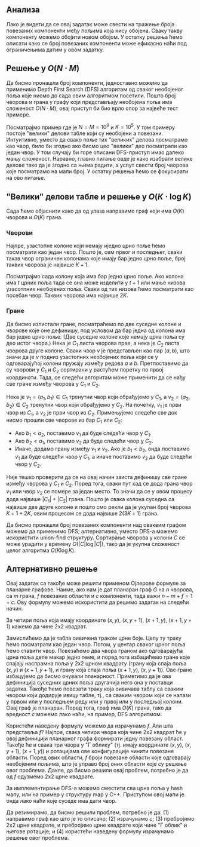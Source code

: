 ﻿
## Анализа
Лако је видети да се овај задатак може свести на тражење броја повезаних компоненти међу пољима која нису обојена. Сваку такву компоненту можемо обојити новом обојом. У остатку решења ћемо описати како се број повезаних компоненти може ефикасно наћи под ограничењима датим у овом задатку.


## Решење у $O(N \cdot M)$
Да бисмо пронашли број компоненти, једноставно можемо да применимо Depth First Search (DFS) алгоритам од сваког необојеног поља које нисмо до сада овим алгоритмом посетили. Пошто број чворова и грана у графу који представљају необојена поља има сложеност $O(N \cdot M)$, овај приступ би био врло спор за највеће тест примере.

Посматрајмо пример где је $N = M = 10^9$ и $K = 10^5$. У том примеру постоје "велики" делови табле који су необојени а повезани. Интуитивно, уместо да свако поље тих "великих" делова посматрамо као чвор, било би згодно ако бисмо цео "велики" део посматрали као један чвор. У том случају би горе описани DFS-приступ имао далеко мању сложеност. Наравно, главно питање овде је како изабрати велике делове тако да је згодно са њима радити, а успут свести број чворова које посматрамо на мали број. У остатку решења ћемо се фокусирати на ово питање.


## "Велики" делови табле и решење у $O(К \cdot \log{K})$
Сада ћемо објаснити како да од улаза направимо граф који има $O(K)$ чворова и $O(K)$ грана.

### Чворови
Најпре, узастопне колоне који немају иједно црно поље ћемо посматрати као један чвор. Пошто је, сем првог и последњег, сваки такав чвор ограничен колонама које имају бар једно црно поље, број таквих чворова је највише $K + 1$.


Посматрајмо сада колону која има бар једно црно поље. Ако колона има $t$ црних поља тада се она може изделити у $t + 1$ или мање низова узасотпних необојених поља. Сваки од тих низова ћемо посматрати као посебан чвор. Таквих чворова има највише $2 K$.

### Гране
Да бисмо излистали гране, посматраћемо по две суседне колоне и чворове које оне дефинишу, под условом да бар једна од колона има бар једно црно поље. (Две суседне колоне које немају црна поља су део истог чвора.) Нека је $C_1$ листа чворова прве, а нека је $C_2$ листа чворова друге колоне. Сваки чвор $v$ је представљен као пар $(a, b)$, што значи да је $v$ подниз узастопних необојених поља који се у одговарајућој колони пружају између редова $a$ и $b$. Претпоставимо да су чворови у $C_1$ и $C_2$ сортирани у растућем поретку по првој координати. Тада, се следећи алгоритам може применити да се нађу све гране између чворова у $C_1$ и $C_2$.

Нека је $v_1 = (a_1, b_1) \in C_1$ тренутни чвор који обрађујемо у $C_1$, а $v_2 = (a_2, b_2) \in C_2$ тренутни чвор који обрађујемо у $C_2$. На почетку, $v_1$ је први чвор из $C_1$, а $v_2$ је први чвор из $C_2$. Примењујемо следеће све док нисмо прошли све чворове из бар $C_1$ или $C_2$:
- Ако $b_1 < a_2$, поставимо $v_1$ да буде следећи чвор у $C_1$.
- Ако $b_2 < a_1$, поставимо $v_2$ да буде следећи чвор у $C_2$.
- Иначе, додамо грану између $v_1$ и $v_2$. Ако је $b_1 < b_2$, онда поставимо $v_1$ да буде следећи чвор у $C_1$, а иначе поставимо $v_2$ да буде следећи чвор у $C_2$.

Није тешко проверити да се на овај начин заиста дефинишу све гране између чворова у $C_1$ и $C_2$. Поред тога, сваки пут кад се дода грана чвор $v_1$ или чвор $v_2$ се помере за један место. То значи да се у овом процесу дода највише $|C_1| + |C_2|$ грана. Пошто је свака колона суседна са највише две друге колоне и пошто смо рекли да је укупан број чворова $K + 1 + 2 K$, овим процесом се дода највише $2 (3K + 1)$ грана.


Да бисмо пронашли број повезаних компоненти над оваквим графом можемо да применимо DFS; алтернативно, уместо DFS-а можемо искористити union-find структуру. Cортирање чворова у колони $C$ се може урадити у времену $O(|C| \log{|C|})$, тако да је укупна сложеност целог алгоритма $O(K \log{K})$.

## Алтернативно решење
Овај задатак са такође може решити применом Ојлерове формуле за планарне графове. Наиме, ако нам је дат планаран граф $G$ на $n$ чворова, са $m$ грана, $f$ повезаних области и $c$ компоненти, тада важи $n - m + f = 1 + c$. Ову формулу можемо искористити да решимо задатак на следећи начин.

За четири поља која имају координате $(x, y)$, $(x, y + 1)$, $(x + 1, y)$, $(x + 1, y + 1)$ кажемо да чине 2x2 квадрат.

Замислићемо да је табла оивичена траком црне боје. Целу ту траку ћемо посматрати као један чвор. Потом, у центар сваког црног поља ћемо ставити чвор. Повезаћемо два чвора граном ако одговарајућа црна поља деле макар једно теме, и поред тога избацићемо гране које спајају наспрамна поља у 2x2 црном квадрату (грану која спаја поља $(x, y)$ и $(x + 1, y + 1)$, и грану која спаја поља $(x + 1, y)$, $(x, y + 1)$). Ове гране избацујемо да бисмо очували планарност. Приметимо да је ова дефиниција суседних црних поља другачија него она у поставци задатка. Такође ћемо повезати траку која оивичава таблу са сваким чвором који додирује ивицу табле, тј., са сваким чвором који се налази у првом или у последњем реду или у првој или у последњој колони. Овај граф је планаран. Поред тога, граф има $O(K)$ грана, тако да вредност $c$ можемо лако наћи, на пример, DFS алгоритмом.

Користећи наведену формулу можемо да израчунамо $f$. Али шта представља $f$? Најпре, свака четири чвора која чине 2x2 квадрат ће у овој дефиницији планарног графа формирати једну повезану област. Такође ће и свака три чвора у "Г облику" (тј. имају координате $(x, y)$, $(x, y + 1)$, $(x + 1, y)$) и ротацијама ове конфигурације чинити повезане области. Поред ових области, $f$ броји повезане области које одговарају необојеним пољима, што је управо број оних области које су решење овог проблема. Дакле, да бисмо решили овај проблем, потребно је да од $f$ одузмемо 2x2 црне квадрате.

За имплементирање DFS-а можемо сместити сва црна поља у hash мапу, или на пример у структуру map у C++. Приступом овој мапи је онда лако наћи које суседе има дати чвор.

Да резимирамо, да бисмо решили проблем, потребно је да: (1) направимо граф као што је то описано; (2) израчунамо $c$; (3) пребројимо 2x2 црне квадрате, и пребројимо црне квадрате који чине "Г облик" и његове ротације; и (4) користећи наведену формулу израчунамо решење овог проблема.
